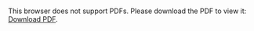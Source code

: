 <object data="https://github.com/StratulatStefan/Data-Transmission-using-EZW-Algorithms/blob/master/Data%20Transmission%20Using%20EZW%20Algorithm.pdf" type="application/pdf" width="700px" height="700px">
    <embed src="https://github.com/StratulatStefan/Data-Transmission-using-EZW-Algorithms/blob/master/Data%20Transmission%20Using%20EZW%20Algorithm.pdf">
        <p>This browser does not support PDFs. Please download the PDF to view it: <a href="http://yoursite.com/the.pdf">Download PDF</a>.</p>
    </embed>
</object>
